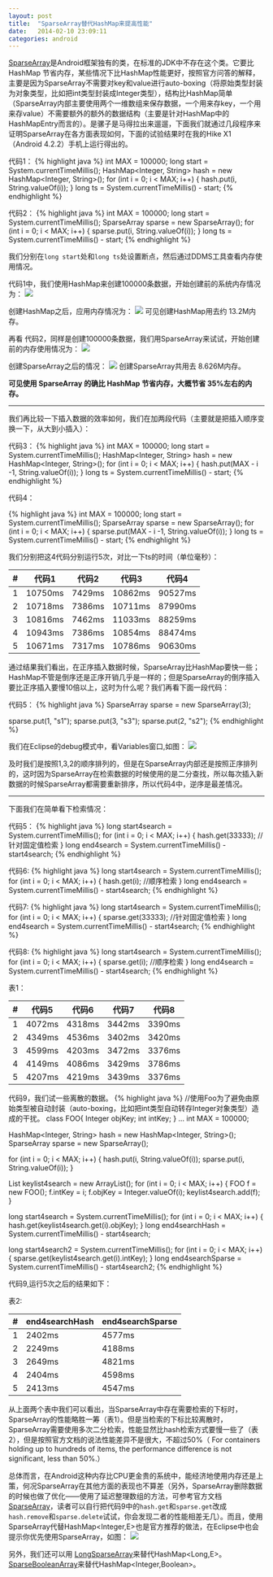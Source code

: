 ```yaml
---
layout: post
title:  "SparseArray替代HashMap来提高性能"
date:   2014-02-10 23:09:11
categories: android
---
```



[SparseArray](http://developer.android.com/reference/android/util/SparseArray.html)是Android框架独有的类，在标准的JDK中不存在这个类。它要比 HashMap 节省内存，某些情况下比HashMap性能更好，按照官方问答的解释，主要是因为SparseArray不需要对key和value进行auto-boxing（将原始类型封装为对象类型，比如把int类型封装成Integer类型），结构比HashMap简单（SparseArray内部主要使用两个一维数组来保存数据，一个用来存key，一个用来存value）不需要额外的额外的数据结构（主要是针对HashMap中的HashMapEntry而言的）。是骡子是马得拉出来遛遛，下面我们就通过几段程序来证明SparseArray在各方面表现如何，下面的试验结果时在我的Hike X1（Android 4.2.2）手机上运行得出的。

代码1：
{% highlight java  %}
int MAX = 100000;
long start = System.currentTimeMillis();
HashMap<Integer, String> hash = new HashMap<Integer, String>();
for (int i = 0; i < MAX; i++) {
	hash.put(i, String.valueOf(i));
}
long ts = System.currentTimeMillis() - start;
{% endhighlight %}

代码2：
{% highlight java  %}
int MAX = 100000;
long start = System.currentTimeMillis();
SparseArray<String> sparse = new SparseArray<String>();
for (int i = 0; i < MAX; i++) {
	sparse.put(i, String.valueOf(i));
}
long ts = System.currentTimeMillis() - start;
{% endhighlight %}

我们分别在`long start`处和`long ts`处设置断点，然后通过DDMS工具查看内存使用情况。

代码1中，我们使用HashMap来创建100000条数据，开始创建前的系统内存情况为：
![](/images/android-sparsearray-vs-hashmap/heap1_1.png)

创建HashMap之后，应用内存情况为：
![](/images/android-sparsearray-vs-hashmap/heap1_2.png)
可见创建HashMap用去约 13.2M内存。

再看 代码2，同样是创建100000条数据，我们用SparseArray来试试，开始创建前的内存使用情况为：
![](/images/android-sparsearray-vs-hashmap/heap2_1.png)

创建SparseArray之后的情况：
![](/images/android-sparsearray-vs-hashmap/heap2_2.png)
创建SparseArray共用去 8.626M内存。

**可见使用 SparseArray 的确比 HashMap 节省内存，大概节省 35%左右的内存。**

***
我们再比较一下插入数据的效率如何，我们在加两段代码（主要就是把插入顺序变换一下，从大到小插入）：

代码3：
{% highlight java  %}
int MAX = 100000;
long start = System.currentTimeMillis();
HashMap<Integer, String> hash = new HashMap<Integer, String>();
for (int i = 0; i < MAX; i++) {
	hash.put(MAX - i -1, String.valueOf(i));
}
long ts = System.currentTimeMillis() - start;
{% endhighlight %}

代码4：

{% highlight java  %}
int MAX = 100000;
long start = System.currentTimeMillis();
SparseArray<String> sparse = new SparseArray<String>();
for (int i = 0; i < MAX; i++) {
	sparse.put(MAX - i -1, String.valueOf(i));
}
long ts = System.currentTimeMillis() - start;
{% endhighlight %}

我们分别把这4代码分别运行5次，对比一下ts的时间（单位毫秒）：

|#|代码1|代码2|代码3|代码4|
|---|---|---|---|---|
|1|10750ms|7429ms|10862ms|90527ms|
|2|10718ms|7386ms|10711ms|87990ms|
|3|10816ms|7462ms|11033ms|88259ms|
|4|10943ms|7386ms|10854ms|88474ms|
|5|10671ms|7317ms|10786ms|90630ms|


通过结果我们看出，在正序插入数据时候，SparseArray比HashMap要快一些；HashMap不管是倒序还是正序开销几乎是一样的；但是SparseArray的倒序插入要比正序插入要慢10倍以上，这时为什么呢？我们再看下面一段代码：

代码5：
{% highlight java  %}
SparseArray<String> sparse = new SparseArray<String>(3);

sparse.put(1, "s1");
sparse.put(3, "s3");
sparse.put(2, "s2");
{% endhighlight %}

我们在Eclipse的debug模式中，看Variables窗口,如图：
![](/images/android-sparsearray-vs-hashmap/debug_variables.png)


及时我们是按照1,3,2的顺序排列的，但是在SparseArray内部还是按照正序排列的，这时因为SparseArray在检索数据的时候使用的是二分查找，所以每次插入新数据的时候SparseArray都需要重新排序，所以代码4中，逆序是最差情况。

***
下面我们在简单看下检索情况：

代码5：
{% highlight java %}
long start4search = System.currentTimeMillis();
for (int i = 0; i < MAX; i++) {
	hash.get(33333); //针对固定值检索
}
long end4search = System.currentTimeMillis() - start4search;
{% endhighlight %}

代码6:
{% highlight java %}
long start4search = System.currentTimeMillis();
for (int i = 0; i < MAX; i++) {
	hash.get(i); //顺序检索
}
long end4search = System.currentTimeMillis() - start4search;
{% endhighlight %}

代码7:
{% highlight java %}
long start4search = System.currentTimeMillis();
for (int i = 0; i < MAX; i++) {
	sparse.get(33333); //针对固定值检索
}
long end4search = System.currentTimeMillis() - start4search;
{% endhighlight %}

代码8:
{% highlight java %}
long start4search = System.currentTimeMillis();
for (int i = 0; i < MAX; i++) {
	sparse.get(i); //顺序检索
}
long end4search = System.currentTimeMillis() - start4search;
{% endhighlight %}




表1：


|#|代码5|代码6|代码7|代码8|
|---|---|---|---|---|
|1|4072ms|4318ms|3442ms|3390ms|
|2|4349ms|4536ms|3402ms|3420ms|
|3|4599ms|4203ms|3472ms|3376ms|
|4|4149ms|4086ms|3429ms|3786ms|
|5|4207ms|4219ms|3439ms|3376ms|

代码9，我们试一些离散的数据。
{% highlight java %}
//使用Foo为了避免由原始类型被自动封装（auto-boxing，比如把int类型自动转存Integer对象类型）造成的干扰。
class FOO{
	Integer objKey;
	int intKey;
}
...
int MAX = 100000;

HashMap<Integer, String> hash = new HashMap<Integer, String>();
SparseArray<String> sparse = new SparseArray<String>();

for (int i = 0; i < MAX; i++) {
	hash.put(i, String.valueOf(i));
	sparse.put(i, String.valueOf(i));
}

List<FOO> keylist4search = new ArrayList<FOO>();
for (int i = 0; i < MAX; i++) {
	FOO f = new FOO();
	f.intKey = i;
	f.objKey = Integer.valueOf(i);
	keylist4search.add(f);
}

long start4search = System.currentTimeMillis();
for (int i = 0; i < MAX; i++) {
	hash.get(keylist4search.get(i).objKey);
}
long end4searchHash = System.currentTimeMillis() - start4search;

long start4search2 = System.currentTimeMillis();
for (int i = 0; i < MAX; i++) {
	sparse.get(keylist4search.get(i).intKey);
}
long end4searchSparse = System.currentTimeMillis() - start4search2;
{% endhighlight %}

代码9,运行5次之后的结果如下：

表2:

|#|end4searchHash|end4searchSparse|
|---|---|---|
|1|2402ms|4577ms|
|2|2249ms|4188ms|
|3|2649ms|4821ms|
|4|2404ms|4598ms|
|5|2413ms|4547ms|

从上面两个表中我们可以看出，当SparseArray中存在需要检索的下标时，SparseArray的性能略胜一筹（表1）。但是当检索的下标比较离散时，SparseArray需要使用多次二分检索，性能显然比hash检索方式要慢一些了（表2），但是按照官方文档的说法性能差异不是很大，不超过50%（ For containers holding up to hundreds of items, the performance difference is not significant, less than 50%.）


总体而言，在Android这种内存比CPU更金贵的系统中，能经济地使用内存还是上策，何况SparseArray在其他方面的表现也不算差（另外，SparseArray删除数据的时候也做了优化——使用了延迟整理数组的方法，可参考官方文档[SparseArray](http://developer.android.com/reference/android/util/SparseArray.html)，读者可以自行把代码9中的`hash.get`和`sparse.get`改成`hash.remove`和`sparse.delete`试试，你会发现二者的性能相差无几）。而且，使用SparseArray<E>代替HashMap<Integer,E>也是官方推荐的做法，在Eclipse中也会提示你优先使用SparseArray，如图：
![](/images/android-sparsearray-vs-hashmap/eclipse_tips.png)

另外，我们还可以用 [LongSparseArray](http://developer.android.com/reference/android/support/v4/util/LongSparseArray.html)来替代HashMap<Long,E>。[SparseBooleanArray](http://developer.android.com/reference/android/util/SparseBooleanArray.html)来替代HashMap<Integer,Boolean>。